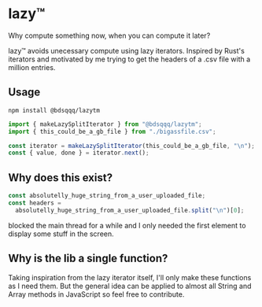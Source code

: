 # lazy™

Why compute something now, when you can compute it later?

lazy™ avoids unecessary compute using lazy iterators. Inspired by Rust's iterators and motivated by me trying to get the headers of a .csv file with a million entries.

## Usage

```
npm install @bdsqqq/lazytm
```

```ts
import { makeLazySplitIterator } from "@bdsqqq/lazytm";
import { this_could_be_a_gb_file } from "./bigassfile.csv";

const iterator = makeLazySplitIterator(this_could_be_a_gb_file, "\n");
const { value, done } = iterator.next();
```

## Why does this exist?

```ts
const absolutelly_huge_string_from_a_user_uploaded_file;
const headers =
  absolutelly_huge_string_from_a_user_uploaded_file.split("\n")[0];
```

blocked the main thread for a while and I only needed the first element to display some stuff in the screen.

## Why is the lib a single function?

Taking inspiration from the lazy iterator itself, I'll only make these functions as I need them. But the general idea can be applied to almost all String and Array methods in JavaScript so feel free to contribute.
